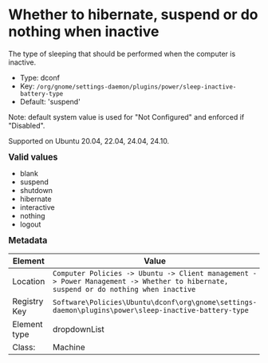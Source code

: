 # Whether to hibernate, suspend or do nothing when inactive

The type of sleeping that should be performed when the computer is inactive.

- Type: dconf
- Key: `/org/gnome/settings-daemon/plugins/power/sleep-inactive-battery-type`
- Default: 'suspend'

Note: default system value is used for "Not Configured" and enforced if "Disabled".

Supported on Ubuntu 20.04, 22.04, 24.04, 24.10.

<span style="font-size: larger;">**Valid values**</span>

* blank
* suspend
* shutdown
* hibernate
* interactive
* nothing
* logout


<span style="font-size: larger;">**Metadata**</span>

| Element      | Value            |
| ---          | ---              |
| Location     | `Computer Policies -> Ubuntu -> Client management -> Power Management -> Whether to hibernate, suspend or do nothing when inactive`    |
| Registry Key | `Software\Policies\Ubuntu\dconf\org\gnome\settings-daemon\plugins\power\sleep-inactive-battery-type`         |
| Element type | dropdownList |
| Class:       | Machine       |
